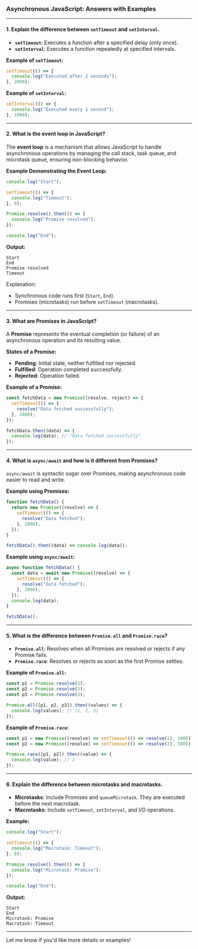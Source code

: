 ### **Asynchronous JavaScript: Answers with Examples**

---

#### 1. **Explain the difference between `setTimeout` and `setInterval`.**  
- **`setTimeout`**: Executes a function after a specified delay (only once).  
- **`setInterval`**: Executes a function repeatedly at specified intervals.  

**Example of `setTimeout`:**  
```javascript
setTimeout(() => {
  console.log("Executed after 2 seconds");
}, 2000);
```

**Example of `setInterval`:**  
```javascript
setInterval(() => {
  console.log("Executed every 1 second");
}, 1000);
```

---

#### 2. **What is the event loop in JavaScript?**  
The **event loop** is a mechanism that allows JavaScript to handle asynchronous operations by managing the call stack, task queue, and microtask queue, ensuring non-blocking behavior.

**Example Demonstrating the Event Loop:**  
```javascript
console.log("Start");

setTimeout(() => {
  console.log("Timeout");
}, 0);

Promise.resolve().then(() => {
  console.log("Promise resolved");
});

console.log("End");
```

**Output:**  
```
Start  
End  
Promise resolved  
Timeout  
```

Explanation:  
- Synchronous code runs first (`Start`, `End`).
- Promises (microtasks) run before `setTimeout` (macrotasks).

---

#### 3. **What are Promises in JavaScript?**  
A **Promise** represents the eventual completion (or failure) of an asynchronous operation and its resulting value.

**States of a Promise:**  
- **Pending**: Initial state, neither fulfilled nor rejected.  
- **Fulfilled**: Operation completed successfully.  
- **Rejected**: Operation failed.

**Example of a Promise:**  
```javascript
const fetchData = new Promise((resolve, reject) => {
  setTimeout(() => {
    resolve("Data fetched successfully");
  }, 2000);
});

fetchData.then((data) => {
  console.log(data); // "Data fetched successfully"
});
```

---

#### 4. **What is `async/await` and how is it different from Promises?**  
`async/await` is syntactic sugar over Promises, making asynchronous code easier to read and write.

**Example using Promises:**  
```javascript
function fetchData() {
  return new Promise((resolve) => {
    setTimeout(() => {
      resolve("Data fetched");
    }, 2000);
  });
}

fetchData().then((data) => console.log(data));
```

**Example using `async/await`:**  
```javascript
async function fetchData() {
  const data = await new Promise((resolve) => {
    setTimeout(() => {
      resolve("Data fetched");
    }, 2000);
  });
  console.log(data);
}

fetchData();
```

---

#### 5. **What is the difference between `Promise.all` and `Promise.race`?**  
- **`Promise.all`**: Resolves when all Promises are resolved or rejects if any Promise fails.  
- **`Promise.race`**: Resolves or rejects as soon as the first Promise settles.

**Example of `Promise.all`:**  
```javascript
const p1 = Promise.resolve(1);
const p2 = Promise.resolve(2);
const p3 = Promise.resolve(3);

Promise.all([p1, p2, p3]).then((values) => {
  console.log(values); // [1, 2, 3]
});
```

**Example of `Promise.race`:**  
```javascript
const p1 = new Promise((resolve) => setTimeout(() => resolve(1), 1000));
const p2 = new Promise((resolve) => setTimeout(() => resolve(2), 500));

Promise.race([p1, p2]).then((value) => {
  console.log(value); // 2
});
```

---

#### 6. **Explain the difference between microtasks and macrotasks.**  
- **Microtasks**: Include Promises and `queueMicrotask`. They are executed before the next macrotask.  
- **Macrotasks**: Include `setTimeout`, `setInterval`, and I/O operations.

**Example:**  
```javascript
console.log("Start");

setTimeout(() => {
  console.log("Macrotask: Timeout");
}, 0);

Promise.resolve().then(() => {
  console.log("Microtask: Promise");
});

console.log("End");
```

**Output:**  
```
Start  
End  
Microtask: Promise  
Macrotask: Timeout  
```

---

Let me know if you'd like more details or examples!
